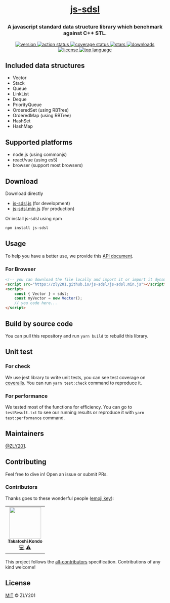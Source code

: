 <h1><p align="center"><a href="https://github.com/ZLY201/js-sdsl">js-sdsl</a></p></h1>

<h3><p align="center">A javascript standard data structure library which benchmark against C++ STL.</p></h3>

<p align="center">
  <a target="_blank" href="https://www.npmjs.com/package/js-sdsl">
    <img src="https://img.shields.io/npm/v/js-sdsl?color=blue" alt="version" />
  </a>
  <a target="_blank" href="https://github.com/zly201/js-sdsl/actions">
    <img src="https://github.com/zly201/js-sdsl/workflows/js-sdsl%20CI/badge.svg" alt="action status" />
  </a>
  <a target="_blank" href="https://coveralls.io/github/ZLY201/js-sdsl">
    <img src="https://coveralls.io/repos/github/ZLY201/js-sdsl/badge.svg" alt="coverage status" />
  </a>
  <a target="_blank" href="https://github.com/ZLY201/js-sdsl">
    <img src="https://img.shields.io/github/stars/zly201/js-sdsl.svg" alt="stars" />
  </a>
  <a target="_blank" href="https://www.npmjs.com/package/js-sdsl">
    <img src="https://img.shields.io/npm/dm/js-sdsl" alt="downloads" />
  </a>
  <a target="_blank" href="https://github.com/ZLY201/js-sdsl/blob/main/LICENSE">
    <img src="https://img.shields.io/npm/l/js-sdsl?color=%230969da" alt="license" />
  </a>
  <a target="_blank" href="https://coveralls.io/github/ZLY201/js-sdsl">
    <img src="https://img.shields.io/github/languages/top/zly201/js-sdsl.svg" alt="top language" />
  </a>
</p>

## Included data structures

- Vector
- Stack
- Queue
- LinkList
- Deque
- PriorityQueue
- OrderedSet (using RBTree)
- OrderedMap (using RBTree)
- HashSet
- HashMap

## Supported platforms

- node.js (using commonjs)
- react/vue (using es5)
- browser (support most browsers)

## Download

Download directly

- [js-sdsl.js](https://zly201.github.io/js-sdsl/js-sdsl.js) (for development)
- [js-sdsl.min.js](https://zly201.github.io/js-sdsl/js-sdsl.min.js) (for production)

Or install js-sdsl using npm

```bash
npm install js-sdsl
```

## Usage

To help you have a better use, we provide this [API document](https://zly201.github.io/js-sdsl/index.html).

### For Browser

```html
<!-- you can download the file locally and import it or import it dynamically by using url. -->
<script src="https://zly201.github.io/js-sdsl/js-sdsl.min.js"></script>
<script>
    const { Vector } = sdsl;
    const myVector = new Vector();
    // you code here...
</script>
```

## Build by source code

You can pull this repository and run `yarn build` to rebuild this library.

## Unit test

### For check

We use jest library to write unit tests, you can see test coverage on [coveralls](https://coveralls.io/github/ZLY201/js-sdsl). You can run `yarn test:check` command to reproduce it.

### For performance

We tested most of the functions for efficiency. You can go to `testResult.txt` to see our running results or reproduce it with `yarn test:performance` command.

## Maintainers

[@ZLY201](https://github.com/ZLY201).

## Contributing

Feel free to dive in! Open an issue or submit PRs.

### Contributors

Thanks goes to these wonderful people ([emoji key](https://allcontributors.org/docs/en/emoji-key)):

<!-- ALL-CONTRIBUTORS-LIST:START - Do not remove or modify this section -->
<!-- prettier-ignore-start -->
<!-- markdownlint-disable -->
<table>
  <tr>
    <td align="center"><a href="https://www.linkedin.com/in/takatoshi-kondo-02a91410/"><img src="https://avatars.githubusercontent.com/u/275959?v=4?s=100" width="100px;" alt=""/><br /><sub><b>Takatoshi Kondo</b></sub></a><br /><a href="https://github.com/ZLY201/js-sdsl/commits?author=redboltz" title="Code">💻</a> <a href="https://github.com/ZLY201/js-sdsl/commits?author=redboltz" title="Tests">⚠️</a></td>
  </tr>
</table>

<!-- markdownlint-restore -->
<!-- prettier-ignore-end -->
<!-- ALL-CONTRIBUTORS-LIST:END -->

This project follows the [all-contributors](https://github.com/all-contributors/all-contributors) specification. Contributions of any kind welcome!

## License

[MIT](https://github.com/ZLY201/js-sdsl/blob/main/LICENSE) © ZLY201

